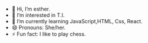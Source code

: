 - 👋 Hi, I’m esther.
- 👀 I’m interested in T.I.
- 🌱 I’m currently learning JavaScript,HTML, Css, React. 
- 😄 Pronouns: She/her.
- ⚡ Fun fact: I like to play chess.

<!---
estellarkey/estellarkey is a ✨ special ✨ repository because its `README.md` (this file) appears on your GitHub profile.
You can click the Preview link to take a look at your changes.
--->
